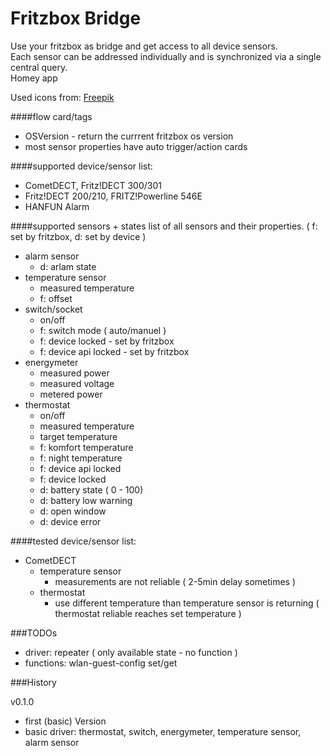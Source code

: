 # Fritzbox Bridge

Use your fritzbox as bridge and get access to all device sensors.<br>
Each sensor can be addressed individually and is synchronized via a single central query.
<br>Homey app

Used icons from: <a href="flaticon.com">Freepik</a>

####flow card/tags
* OSVersion - return the currrent fritzbox os version
* most sensor properties have auto trigger/action cards

####supported device/sensor list:
* CometDECT, Fritz!DECT 300/301
* Fritz!DECT 200/210, FRITZ!Powerline 546E
* HANFUN Alarm

####supported sensors + states
list of all sensors and their properties. ( f: set by fritzbox, d: set by device )
* alarm sensor
  * d: arlam state
* temperature sensor
  * measured temperature
  * f: offset
* switch/socket
  * on/off
  * f: switch mode ( auto/manuel )
  * f: device locked - set by fritzbox
  * f: device api locked - set by fritzbox
* energymeter
  * measured power
  * measured voltage
  * metered power
* thermostat
  * on/off
  * measured temperature
  * target temperature
  * f: komfort temperature
  * f: night temperature
  * f: device api locked
  * f: device locked
  * d: battery state ( 0 - 100)
  * d: battery low warning
  * d: open window
  * d: device error

####tested device/sensor list:
* CometDECT
  * temperature sensor
    * measurements are not reliable ( 2-5min delay sometimes )
  * thermostat
    * use different temperature than temperature sensor is returning ( thermostat reliable reaches set temperature )

###TODOs
* driver: repeater ( only available state - no function )
* functions: wlan-guest-config set/get

###History

v0.1.0
* first (basic) Version
* basic driver: thermostat, switch, energymeter, temperature sensor, alarm sensor
